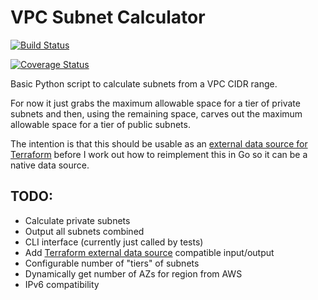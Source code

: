 # VPC Subnet Calculator

[![Build Status](https://travis-ci.org/tomelliff/vpc-subnet-calculator.svg?branch=master)](https://travis-ci.org/tomelliff/vpc-subnet-calculator)

[![Coverage Status](https://coveralls.io/repos/github/tomelliff/vpc-subnet-calculator/badge.svg?branch=master)](https://coveralls.io/github/tomelliff/vpc-subnet-calculator?branch=master)

Basic Python script to calculate subnets from a VPC CIDR range.

For now it just grabs the maximum allowable space for a tier of private subnets and then, using the remaining space, carves out the maximum allowable space for a tier of public subnets.

The intention is that this should be usable as an [external data source for Terraform](https://www.terraform.io/docs/providers/external/data_source.html) before I work out how to reimplement this in Go so it can be a native data source.

## TODO:

- Calculate private subnets
- Output all subnets combined
- CLI interface (currently just called by tests)
- Add [Terraform external data source](https://www.terraform.io/docs/providers/external/data_source.html) compatible input/output
- Configurable number of "tiers" of subnets
- Dynamically get number of AZs for region from AWS
- IPv6 compatibility
